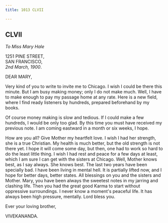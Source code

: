 ```yaml
---
title: 1013 CLVII

---
```

  

  


## CLVII

*To Miss Mary Hale*

1251 PINE STREET,  
SAN FRANCISCO,  
*2nd March, 1900*.

DEAR MARY,

Very kind of you to write to invite me to Chicago. I wish I could be
there this minute. But I am busy making money; only I do not make much.
Well, I have to make enough to pay my passage home at any rate. Here is
a new field, where I find ready listeners by hundreds, prepared
beforehand by my books.

Of course money making is slow and tedious. If I could make a few
hundreds, I would be only too glad. By this time you must have received
my previous note. I am coming eastward in a month or six weeks, I hope.

How are you all? Give Mother my heartfelt love. I wish I had her
strength, she is a true Christian. My health is much better, but the old
strength is not there yet. I hope it will come some day, but then, one
had to work so hard to do the least little thing. I wish I had rest and
peace for a few days at least, which I am sure I can get with the
sisters at Chicago. Well, Mother knows best, as I say always. She knows
best. The last two years have been specially bad. I have been living in
mental hell. It is partially lifted now, and I hope for better days,
better states. All blessings on you and the sisters and Mother. Mary,
you have been always the sweetest notes in my jarring and clashing life.
Then you had the great good Karma to start without oppressive
surroundings. I never know a moment's peaceful life. It has always been
high pressure, mentally. Lord bless you.

Ever your loving brother,

VIVEKANANDA.
